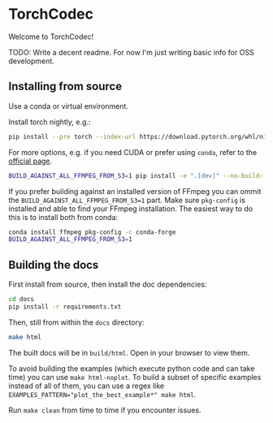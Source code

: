 TorchCodec
==========

Welcome to TorchCodec!

TODO: Write a decent readme. For now I'm just writing basic info for OSS
development.


Installing from source
----------------------

Use a conda or virtual environment.

Install torch nightly, e.g.:

```bash
pip install --pre torch --index-url https://download.pytorch.org/whl/nightly/cpu
```

For more options, e.g. if you need CUDA or prefer using `conda`, refer to the
[official page](https://pytorch.org/get-started/locally/).

```bash
BUILD_AGAINST_ALL_FFMPEG_FROM_S3=1 pip install -e ".[dev]" --no-build-isolation -vvv
```

If you prefer building against an installed version of FFmpeg you can ommit the
`BUILD_AGAINST_ALL_FFMPEG_FROM_S3=1` part. Make sure `pkg-config` is installed
and able to find your FFmpeg installation. The easiest way to do this is to
install both from conda:

```bash
conda install ffmpeg pkg-config -c conda-forge
BUILD_AGAINST_ALL_FFMPEG_FROM_S3=1
```

Building the docs
-----------------

First install from source, then install the doc dependencies:

```bash
cd docs
pip install -r requirements.txt
```

Then, still from within the `docs` directory:

```bash
make html
```

The built docs will be in `build/html`. Open in your browser to view them.

To avoid building the examples (which execute python code and can take time) you
can use `make html-noplot`. To build a subset of specific examples instead of
all of them, you can use a regex like `EXAMPLES_PATTERN="plot_the_best_example*"
make html`.

Run `make clean` from time to time if you encounter issues.
